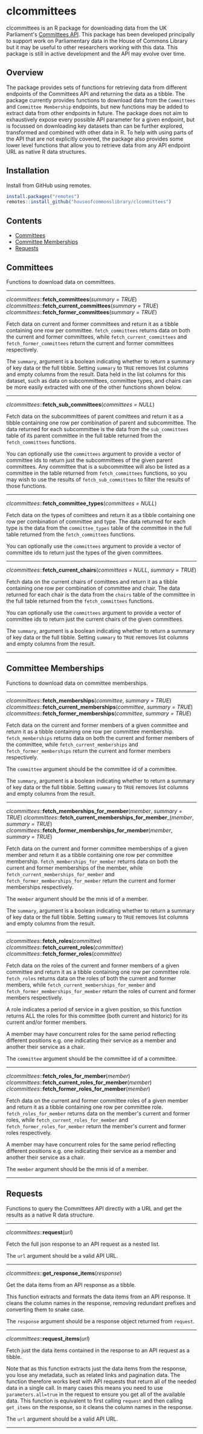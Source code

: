 # clcommittees

clcommittees is an R package for downloading data from the UK Parliament's [Committees API](https://committees-api.parliament.uk/swagger/ui/index). This package has been developed principally to support work on Parliamentary data in the House of Commons Library but it may be useful to other researchers working with this data. This package is still in active development and the API may evolve over time.

## Overview

The package provides sets of functions for retrieving data from different endpoints of the Committees API and returning the data as a tibble. The package currently provides functions to download data from the `Committees` and `Committee Membership` endpoints, but new functions may be added to extract data from other endpoints in future. The package does not aim to exhaustively expose every possible API parameter for a given endpoint, but is focussed on downloading key datasets than can be further explored, transformed and combined with other data in R. To help with using parts of the API that are not explicitly covered, the package also provides some lower level functions that allow you to retrieve data from any API endpoint URL as native R data structures. 

## Installation

Install from GitHub using remotes.

``` r
install.packages("remotes")
remotes::install_github("houseofcommonslibrary/clcommittees")
```

## Contents

* [Committees](https://github.com/houseofcommonslibrary/clcommittees#committees)
* [Committee Memberships](https://github.com/houseofcommonslibrary/clcommittees#committee-memberships)
* [Requests](https://github.com/houseofcommonslibrary/clcommittees#committees)


## Committees

Functions to download data on committees.

---

_clcommittees_::__fetch_committees__(_summary = TRUE_)
_clcommittees_::__fetch_current_committees__(_summary = TRUE_)
_clcommittees_::__fetch_former_committees__(_summary = TRUE_)

Fetch data on current and former committees and return it as a tibble containing one row per committee. `fetch_committees` returns data on both the current and former committees, while `fetch_current_committees` and `fetch_former_committees` return the current and former committees respectively. 

The `summary`, argument is a boolean indicating whether to return a summary of key data or the full tibble. Setting `summary` to `TRUE` removes list columns and empty columns from the result. Data held in the list columns for this dataset, such as data on subcommittees, committee types, and chairs can be more easily extracted with one of the other functions shown below.

---

_clcommittees_::__fetch_sub_committees__(_committees = NULL_)

Fetch data on the subcommittees of parent comittees and return it as a tibble containing one row per combination of parent and subcommittee. The data returned for each subcommittee is the data from the `sub_committees` table of its parent committee in the full table returned from the `fetch_committees` functions.

You can optionally use the `committees` argument to provide a vector of committee ids to return just the subcommittees of the given parent committees. Any committee that is a subcommittee will also be listed as a committee in the table returned from `fetch_committees` functions, so you may wish to use the results of `fetch_sub_committees` to filter the results of those functions.

---

_clcommittees_::__fetch_committee_types__(_committees = NULL_)

Fetch data on the types of comittees and return it as a tibble containing one row per combination of committee and type. The data returned for each type is the data from the `committee_types` table of the committee in the full table returned from the `fetch_committees` functions.

You can optionally use the `committees` argument to provide a vector of committee ids to return just the types of the given committees.

---

_clcommittees_::__fetch_current_chairs__(_committees = NULL_, _summary = TRUE_)

Fetch data on the current chairs of comittees and return it as a tibble containing one row per combination of committee and chair. The data returned for each chair is the data from the `chairs` table of the committee in the full table returned from the `fetch_committees` functions.

You can optionally use the `committees` argument to provide a vector of committee ids to return just the current chairs of the given committees.

The `summary`, argument is a boolean indicating whether to return a summary of key data or the full tibble. Setting `summary` to `TRUE` removes list columns and empty columns from the result.

---

## Committee Memberships

Functions to download data on committee memberships.

---

_clcommittees_::__fetch_memberships__(_committee_, _summary = TRUE_)
_clcommittees_::__fetch_current_memberships__(_committee_, _summary = TRUE_)
_clcommittees_::__fetch_former_memberships__(_committee_, _summary = TRUE_)

Fetch data on the current and former members of a given committee and return it as a tibble containing one row per committee membership. `fetch_memberships` returns data on both the current and former members of the committee, while `fetch_current_memberships` and `fetch_former_memberships` return the current and former members respectively. 

The `committee` argument should be the committee id of a committee.

The `summary`, argument is a boolean indicating whether to return a summary of key data or the full tibble. Setting `summary` to `TRUE` removes list columns and empty columns from the result.

---

_clcommittees_::__fetch_memberships_for_member__(_member_, _summary = TRUE_)
_clcommittees_::__fetch_current_memberships_for_member___(_member_, _summary = TRUE_)
_clcommittees_::__fetch_former_memberships_for_member__(_member_, _summary = TRUE_)

Fetch data on the current and former committee memberships of a given member and return it as a tibble containing one row per committee membership. `fetch_memberships_for_member` returns data on both the current and former memberships of the member, while `fetch_current_memberships_for_member` and `fetch_former_memberships_for_member` return the current and former memberships respectively. 

The `member` argument should be the mnis id of a member.

The `summary`, argument is a boolean indicating whether to return a summary of key data or the full tibble. Setting `summary` to `TRUE` removes list columns and empty columns from the result.

---

_clcommittees_::__fetch_roles__(_committee_)
_clcommittees_::__fetch_current_roles__(_committee_)
_clcommittees_::__fetch_former_roles__(_committee_)

Fetch data on the roles of the current and former members of a given committee and return it as a tibble containing one row per committee role. `fetch_roles` returns data on the roles of both the current and former members, while `fetch_current_memberships_for_member` and `fetch_former_memberships_for_member` return the roles of current and former members respectively. 

A role indicates a period of service in a given position, so this function returns ALL the roles for this committee (both current and historic) for its current and/or former members. 

A member may have concurrent roles for the same period reflecting different positions e.g. one indicating their service as a member and another their service as a chair.

The `committee` argument should be the committee id of a committee.

---

_clcommittees_::__fetch_roles_for_member__(_member_)
_clcommittees_::__fetch_current_roles_for_member__(_member_)
_clcommittees_::__fetch_former_roles_for_member__(_member_)

Fetch data on the current and former committee roles of a given member and return it as a tibble containing one row per committee role. `fetch_roles_for_member` returns data on the member's current and former roles, while `fetch_current_roles_for_member` and `fetch_former_roles_for_member` return the member's current and former roles respectively.

A member may have concurrent roles for the same period reflecting different positions e.g. one indicating their service as a member and another their service as a chair.

The `member` argument should be the mnis id of a member.

---

## Requests

Functions to query the Committees API directly with a URL and get the results as a native R data structure. 

---

_clcommittees_::__request__(_url_)

Fetch the full json response to an API request as a nested list. 

The `url` argument should be a valid API URL.

---

_clcommittees_::__get_response_items__(_response_)

Get the data items from an API response as a tibble.

This function extracts and formats the data items from an API response. It cleans the column names in the response, removing redundant prefixes and converting them to snake case.

The `response` argument should be a response object returned from `request`.

---

_clcommittees_::__request_items__(_url_)

Fetch just the data items contained in the response to an API request as a tibble. 

Note that as this function extracts just the data items from the response, you lose any metadata, such as related links and pagination data. The function therefore works best with API requests that return all of the needed data in a single call. In many cases this means you need to use `parameters.all=true` in the request to ensure you get all of the available data. This function is equivalent to first calling `request` and then calling `get_items` on the response, so it cleans the column names in the response.

The `url` argument should be a valid API URL.

---
